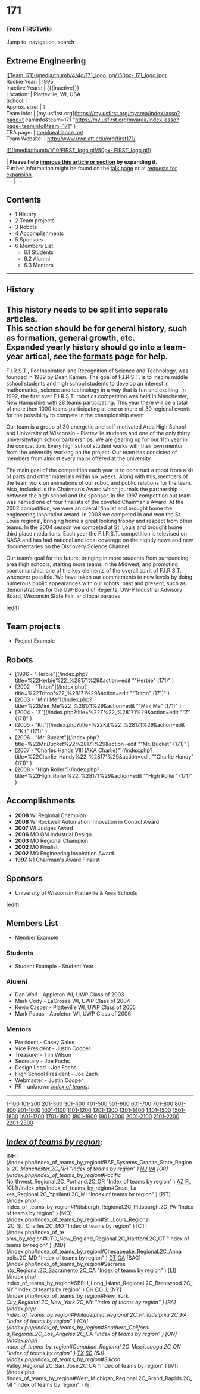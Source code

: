# 171

### From FIRSTwiki

Jump to: navigation, search

Extreme Engineering  
---  
[![Team 171](/media/thumb/4/4d/171_logo.jpg/150px-
171_logo.jpg)](/index.php/Image:171_logo.jpg "Team 171" )  
Rookie Year: | 1995  
Inactive Years: | {{{inactive}}}  
Location: | Platteville, WI, USA  
School: |  
Approx. size: | ?  
Team info: | [my.usfirst.org](https://my.usfirst.org/myarea/index.lasso?page=t
eaminfo&team=171
"https://my.usfirst.org/myarea/index.lasso?page=teaminfo&team=171" )  
TBA page: |
[thebluealliance.net](http://www.thebluealliance.net/tbatv/team.php?team=171
"http://www.thebluealliance.net/tbatv/team.php?team=171" )  
Team Website: | <http://www.uwplatt.edu/org/first171/>  
  
  

[![](/media/thumb/1/10/FIRST_logo.gif/50px-
FIRST_logo.gif)](/index.php/Image:FIRST_logo.gif "" )

| **Please help [improve this article or
section](http://www.firstwiki.net/index.php?title=171&action=edit
"http://www.firstwiki.net/index.php?title=171&action=edit" ) by expanding
it.**  
Further information might be found on the [talk
page](/index.php?title=Talk:171&action=edit "Talk:171" ) or at [requests for
expansion](/index.php/FIRSTwiki:Requests_for_expansion "FIRSTwiki:Requests for
expansion" ).  
---|---  
  
  

## Contents

  * 1 History
  * 2 Team projects
  * 3 Robots
  * 4 Accomplishments
  * 5 Sponsors
  * 6 Members List
    * 6.1 Students
    * 6.2 Alumni
    * 6.3 Mentors  
---  
  

## History

**This history needs to be split into seperate articles.**   
This section should be for general history, such as formation, general growth,
etc.  
Expanded yearly history should go into a team-year artical, see the
[formats](/index.php/FIRSTwiki:Page_formats "FIRSTwiki:Page formats" ) page
for help.  
---  
  
F.I.R.S.T., For Inspiration and Recognition of Science and Technology, was
founded in 1989 by Dean Kamen. The goal of F.I.R.S.T. is to inspire middle
school students and high school students to develop an interest in
mathematics, science and technology in a way that is fun and exciting. In
1992, the first ever F.I.R.S.T. robotics competition was held in Manchester,
New Hampshire with 28 teams participating. This year there will be a total of
more then 1000 teams participating at one or more of 30 regional events for
the possibility to compete in the championship event.

Our team is a group of 30 energetic and self-motivated Area High School and
University of Wisconsin – Platteville students and one of the only thirty
university/high school partnerships. We are gearing up for our 11th year in
the competition. Every high school student works with their own mentor from
the university working on the project. Our team has consisted of members from
almost every major offered at the university.

The main goal of the competition each year is to construct a robot from a kit
of parts and other materials within six weeks. Along with this, members of the
team work on animations of our robot, and public relations for the team. Also,
included is the Chairman’s Award which journals the partnership between the
high school and the sponsor. In the 1997 competition out team was named one of
four finalists of the coveted Chairman’s Award. At the 2002 competition, we
were an overall finalist and brought home the engineering inspiration award.
In 2003 we competed in and won the St. Louis regional, bringing home a great
looking trophy and respect from other teams. In the 2004 season we competed at
St. Louis and brought home third place medallions. Each year the F.I.R.S.T.
competition is televised on NASA and has had national and local coverage on
the nightly news and new documentaries on the Discovery Science Channel.

Our team’s goal for the future: bringing in more students from surrounding
area high schools, starting more teams in the Midwest, and promoting
sportsmanship, one of the key elements of the overall spirit of F.I.R.S.T.
whenever possible. We have taken our commitments to new levels by doing
numerous public appearances with our robots, past and present, such as
demonstrations for the UW-Board of Regents, UW-P Industrial Advisory Board,
Wisconsin State Fair, and local parades.

[[edit](/index.php?title=171&action=edit&section=2 "Edit section: Team
projects" )]

## Team projects

  * Project Example 


## Robots

  * [1996 - "Herbie"](/index.php?title=%22Herbie%22_%28171%29&action=edit ""Herbie" \(171\)" )
  * [2002 - "Triton"](/index.php?title=%22Triton%22_%28171%29&action=edit ""Triton" \(171\)" )
  * [2003 - "Mini Me"](/index.php?title=%22Mini_Me%22_%28171%29&action=edit ""Mini Me" \(171\)" )
  * [2004 - "Z"](/index.php?title=%22Z%22_%28171%29&action=edit ""Z" \(171\)" )
  * [2005 - "Kit"](/index.php?title=%22Kit%22_%28171%29&action=edit ""Kit" \(171\)" )
  * [2006 - "Mr. Bucket"](/index.php?title=%22Mr._Bucket%22_%28171%29&action=edit ""Mr. Bucket" \(171\)" )
  * [2007 - "Charles Hands VIII (AKA Charlie)"](/index.php?title=%22Charlie_Handy%22_%28171%29&action=edit ""Charlie Handy" \(171\)" )
  * [2008 - "High Roller"](/index.php?title=%22High_Roller%22_%28171%29&action=edit ""High Roller" \(171\)" )


## Accomplishments

  * **2008** WI Regional Champion 
  * **2008** WI Rockwell Automation Innovation in Control Award 
  * **2007** WI Judges Award 
  * **2006** MO GM Industrial Design 
  * **2003** MO Regional Champion 
  * **2002** MO Finalist 
  * **2002** MO Engineering Inspiration Award 
  * **1997** N1 Chairman's Award Finalist 


## Sponsors

  * University of Wisconsin Platteville &amp; Area Schools 

[[edit](/index.php?title=171&action=edit&section=6 "Edit section: Members
List" )]

## Members List

  * Member Example 


### Students

  * Student Example - Student Year 


### Alumni

  * Dan Wolf - Appleton WI, UWP Class of 2003 
  * Mark Cody - LaCrosse WI, UWP Class of 2004 
  * Kevin Casper - Platteville WI, UWP Class of 2005 
  * Mark Papas - Appleton WI, UWP Class of 2006 


### Mentors

  * President - Casey Gales 
  * Vice President - Justin Cooper 
  * Treasurer - Tim Wilson 
  * Secretary - Joe Fochs 
  * Design Lead - Joe Fochs 
  * High School President - Joe Zach 
  * Webmaster - Justin Cooper 
  * PR - unknown 
_[Index of teams](/index.php/Index_of_teams "Index of teams" ):_  
---  
  
[1-100](/index.php/Index_of_teams#1-100 "Index of teams" )
[101-200](/index.php/Index_of_teams#101-200 "Index of teams" )
[201-300](/index.php/Index_of_teams#201-300 "Index of teams" )
[301-400](/index.php/Index_of_teams#301-400 "Index of teams" )
[401-500](/index.php/Index_of_teams#401-500 "Index of teams" )
[501-600](/index.php/Index_of_teams#501-600 "Index of teams" )
[601-700](/index.php/Index_of_teams#601-700 "Index of teams" )
[701-800](/index.php/Index_of_teams#701-800 "Index of teams" )
[801-900](/index.php/Index_of_teams#801-900 "Index of teams" )
[901-1000](/index.php/Index_of_teams#901-1000 "Index of teams" )
[1001-1100](/index.php/Index_of_teams#1001-1100 "Index of teams" )
[1101-1200](/index.php/Index_of_teams#1101-1200 "Index of teams" )
[1201-1300](/index.php/Index_of_teams#1201-1300 "Index of teams" )
[1301-1400](/index.php/Index_of_teams#1301-1400 "Index of teams" )
[1401-1500](/index.php/Index_of_teams#1401-1500 "Index of teams" )
[1501-1600](/index.php/Index_of_teams#1501-1600 "Index of teams" )
[1601-1700](/index.php/Index_of_teams#1601-1700 "Index of teams" )
[1701-1800](/index.php/Index_of_teams#1701-1800 "Index of teams" )
[1801-1900](/index.php/Index_of_teams#1801-1900 "Index of teams" )
[1901-2000](/index.php/Index_of_teams#1901-2000 "Index of teams" )
[2001-2100](/index.php/Index_of_teams#2001-2100 "Index of teams" )
[2101-2200](/index.php/Index_of_teams#2101-2200 "Index of teams" )
[2201-2300](/index.php/Index_of_teams#2201-2300 "Index of teams" )  
  
  

_[Index of teams by region](/index.php/Index_of_teams_by_region "Index of
teams by region" ):_  
---  
  
[NH](/index.php/Index_of_teams_by_region#BAE_Systems_Granite_State_Regional.2C
_Manchester.2C_NH "Index of teams by region" )
[NJ](/index.php/Index_of_teams_by_region#New_Jersey_Regional.2C_Trenton.2C_NJ
"Index of teams by region" )
[VA](/index.php/Index_of_teams_by_region#NASA.2FVCU_Regional.2C_Richmond.2C_VA
"Index of teams by region" ) [OR](/index.php/Index_of_teams_by_region#Pacific_
Northwest_Regional.2C_Portland.2C_OR "Index of teams by region" )
[AZ](/index.php/Index_of_teams_by_region#Arizona_Regional.2C_Phoenix.2C_AZ
"Index of teams by region" )
[FL](/index.php/Index_of_teams_by_region#Florida_Regional.2C_Orlando.2C_FL
"Index of teams by region" ) [GL](/index.php/Index_of_teams_by_region#Great_La
kes_Regional.2C_Ypsilanti.2C_MI "Index of teams by region" ) [PIT](/index.php/
Index_of_teams_by_region#Pittsburgh_Regional.2C_Pittsburgh.2C_PA "Index of
teams by region" ) [MO](/index.php/Index_of_teams_by_region#St._Louis_Regional
.2C_St._Charles.2C_MO "Index of teams by region" ) [CT](/index.php/Index_of_te
ams_by_region#UTC_New_England_Regional.2C_Hartford.2C_CT "Index of teams by
region" ) [MD](/index.php/Index_of_teams_by_region#Chesapeake_Regional.2C_Anna
polis.2C_MD "Index of teams by region" )
[DT](/index.php/Index_of_teams_by_region#Detroit_Regional.2C_Detroit.2C_MI
"Index of teams by region" )
[GA](/index.php/Index_of_teams_by_region#Peachtree_Regional.2C_Duluth.2C_GA
"Index of teams by region" ) [SAC](/index.php/Index_of_teams_by_region#Sacrame
nto_Regional.2C_Sacramento.2C_CA "Index of teams by region" ) [LI](/index.php/
Index_of_teams_by_region#SBPLI_Long_Island_Regional.2C_Brentwood.2C_NY "Index
of teams by region" )
[OH](/index.php/Index_of_teams_by_region#Buckeye_Regional.2C_Cleveland.2C_OH
"Index of teams by region" )
[CO](/index.php/Index_of_teams_by_region#Colorado_Regional.2C_Denver.2C_CO
"Index of teams by region" )
[IL](/index.php/Index_of_teams_by_region#Midwest_Regional.2C_Evanston.2C_IL
"Index of teams by region" ) [NY](/index.php/Index_of_teams_by_region#New_York
_City_Regional.2C_New_York.2C_NY "Index of teams by region" ) [PA](/index.php/
Index_of_teams_by_region#Philadelphia_Regional.2C_Philadelphia.2C_PA "Index of
teams by region" ) [CA](/index.php/Index_of_teams_by_region#Southern_Californi
a_Regional.2C_Los_Angeles.2C_CA "Index of teams by region" ) [ON](/index.php/I
ndex_of_teams_by_region#Canadian_Regional.2C_Mississauga.2C_ON "Index of teams
by region" )
[TX](/index.php/Index_of_teams_by_region#Lone_Star_Regional.2C_Houston.2C_TX
"Index of teams by region" )
[SC](/index.php/Index_of_teams_by_region#Palmetto_Regional.2C_Columbia.2C_SC
"Index of teams by region" ) [SJ](/index.php/Index_of_teams_by_region#Silicon_
Valley_Regional.2C_San_Jose.2C_CA "Index of teams by region" ) [MI](/index.php
/Index_of_teams_by_region#West_Michigan_Regional.2C_Grand_Rapids.2C_MI "Index
of teams by region" )
[WI](/index.php/Index_of_teams_by_region#Wisconsin_Regional.2C_Milwaukee.2C_WI
"Index of teams by region" )  
  
  

